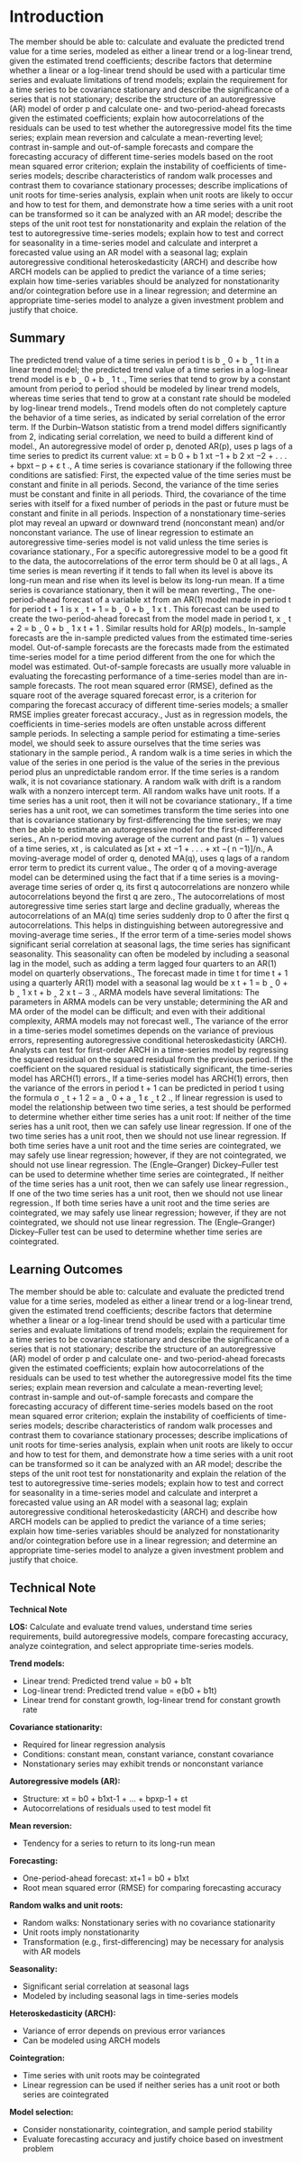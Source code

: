 # Introduction

The member should be able to: calculate and evaluate the predicted trend value for a time series, modeled as either a linear trend or a log-linear trend, given the estimated trend coefficients; describe factors that determine whether a linear or a log-linear trend should be used with a particular time series and evaluate limitations of trend models; explain the requirement for a time series to be covariance stationary and describe the significance of a series that is not stationary; describe the structure of an autoregressive (AR) model of order p and calculate one- and two-period-ahead forecasts given the estimated coefficients; explain how autocorrelations of the residuals can be used to test whether the autoregressive model fits the time series; explain mean reversion and calculate a mean-reverting level; contrast in-sample and out-of-sample forecasts and compare the forecasting accuracy of different time-series models based on the root mean squared error criterion; explain the instability of coefficients of time-series models; describe characteristics of random walk processes and contrast them to covariance stationary processes; describe implications of unit roots for time-series analysis, explain when unit roots are likely to occur and how to test for them, and demonstrate how a time series with a unit root can be transformed so it can be analyzed with an AR model; describe the steps of the unit root test for nonstationarity and explain the relation of the test to autoregressive time-series models; explain how to test and correct for seasonality in a time-series model and calculate and interpret a forecasted value using an AR model with a seasonal lag; explain autoregressive conditional heteroskedasticity (ARCH) and describe how ARCH models can be applied to predict the variance of a time series; explain how time-series variables should be analyzed for nonstationarity and/or cointegration before use in a linear regression; and determine an appropriate time-series model to analyze a given investment problem and justify that choice.

## Summary

The predicted trend value of a time series in period t is b ‸ 0 + b ‸ 1 t in a linear trend model; the predicted trend value of a time series in a log-linear trend model is e b ‸ 0 + b ‸ 1 t ., Time series that tend to grow by a constant amount from period to period should be modeled by linear trend models, whereas time series that tend to grow at a constant rate should be modeled by log-linear trend models., Trend models often do not completely capture the behavior of a time series, as indicated by serial correlation of the error term. If the Durbin–Watson statistic from a trend model differs significantly from 2, indicating serial correlation, we need to build a different kind of model., An autoregressive model of order p, denoted AR(p), uses p lags of a time series to predict its current value: xt = b 0 + b 1 xt −1 + b 2 xt −2 + . . . + bpxt – p + ε t ., A time series is covariance stationary if the following three conditions are satisfied: First, the expected value of the time series must be constant and finite in all periods. Second, the variance of the time series must be constant and finite in all periods. Third, the covariance of the time series with itself for a fixed number of periods in the past or future must be constant and finite in all periods. Inspection of a nonstationary time-series plot may reveal an upward or downward trend (nonconstant mean) and/or nonconstant variance. The use of linear regression to estimate an autoregressive time-series model is not valid unless the time series is covariance stationary., For a specific autoregressive model to be a good fit to the data, the autocorrelations of the error term should be 0 at all lags., A time series is mean reverting if it tends to fall when its level is above its long-run mean and rise when its level is below its long-run mean. If a time series is covariance stationary, then it will be mean reverting., The one-period-ahead forecast of a variable xt from an AR(1) model made in period t for period t + 1 is x ‸ t + 1 = b ‸ 0 + b ‸ 1 x t . This forecast can be used to create the two-period-ahead forecast from the model made in period t, x ‸ t + 2 = b ‸ 0 + b ‸ 1 x t + 1 . Similar results hold for AR(p) models., In-sample forecasts are the in-sample predicted values from the estimated time-series model. Out-of-sample forecasts are the forecasts made from the estimated time-series model for a time period different from the one for which the model was estimated. Out-of-sample forecasts are usually more valuable in evaluating the forecasting performance of a time-series model than are in-sample forecasts. The root mean squared error (RMSE), defined as the square root of the average squared forecast error, is a criterion for comparing the forecast accuracy of different time-series models; a smaller RMSE implies greater forecast accuracy., Just as in regression models, the coefficients in time-series models are often unstable across different sample periods. In selecting a sample period for estimating a time-series model, we should seek to assure ourselves that the time series was stationary in the sample period., A random walk is a time series in which the value of the series in one period is the value of the series in the previous period plus an unpredictable random error. If the time series is a random walk, it is not covariance stationary. A random walk with drift is a random walk with a nonzero intercept term. All random walks have unit roots. If a time series has a unit root, then it will not be covariance stationary., If a time series has a unit root, we can sometimes transform the time series into one that is covariance stationary by first-differencing the time series; we may then be able to estimate an autoregressive model for the first-differenced series., An n-period moving average of the current and past (n − 1) values of a time series, xt , is calculated as [xt + xt −1 + . . . + xt −( n −1)]/n., A moving-average model of order q, denoted MA(q), uses q lags of a random error term to predict its current value., The order q of a moving-average model can be determined using the fact that if a time series is a moving-average time series of order q, its first q autocorrelations are nonzero while autocorrelations beyond the first q are zero., The autocorrelations of most autoregressive time series start large and decline gradually, whereas the autocorrelations of an MA(q) time series suddenly drop to 0 after the first q autocorrelations. This helps in distinguishing between autoregressive and moving-average time series., If the error term of a time-series model shows significant serial correlation at seasonal lags, the time series has significant seasonality. This seasonality can often be modeled by including a seasonal lag in the model, such as adding a term lagged four quarters to an AR(1) model on quarterly observations., The forecast made in time t for time t + 1 using a quarterly AR(1) model with a seasonal lag would be x t + 1 = b ‸ 0 + b ‸ 1 x t + b ‸ 2 x t − 3 ., ARMA models have several limitations: The parameters in ARMA models can be very unstable; determining the AR and MA order of the model can be difficult; and even with their additional complexity, ARMA models may not forecast well., The variance of the error in a time-series model sometimes depends on the variance of previous errors, representing autoregressive conditional heteroskedasticity (ARCH). Analysts can test for first-order ARCH in a time-series model by regressing the squared residual on the squared residual from the previous period. If the coefficient on the squared residual is statistically significant, the time-series model has ARCH(1) errors., If a time-series model has ARCH(1) errors, then the variance of the errors in period t + 1 can be predicted in period t using the formula σ ‸ t + 1 2 = a ‸ 0 + a ‸ 1 ε ‸ t 2 ., If linear regression is used to model the relationship between two time series, a test should be performed to determine whether either time series has a unit root: If neither of the time series has a unit root, then we can safely use linear regression. If one of the two time series has a unit root, then we should not use linear regression. If both time series have a unit root and the time series are cointegrated, we may safely use linear regression; however, if they are not cointegrated, we should not use linear regression. The (Engle–Granger) Dickey–Fuller test can be used to determine whether time series are cointegrated., If neither of the time series has a unit root, then we can safely use linear regression., If one of the two time series has a unit root, then we should not use linear regression., If both time series have a unit root and the time series are cointegrated, we may safely use linear regression; however, if they are not cointegrated, we should not use linear regression. The (Engle–Granger) Dickey–Fuller test can be used to determine whether time series are cointegrated.

## Learning Outcomes

The member should be able to: calculate and evaluate the predicted trend value for a time series, modeled as either a linear trend or a log-linear trend, given the estimated trend coefficients; describe factors that determine whether a linear or a log-linear trend should be used with a particular time series and evaluate limitations of trend models; explain the requirement for a time series to be covariance stationary and describe the significance of a series that is not stationary; describe the structure of an autoregressive (AR) model of order p and calculate one- and two-period-ahead forecasts given the estimated coefficients; explain how autocorrelations of the residuals can be used to test whether the autoregressive model fits the time series; explain mean reversion and calculate a mean-reverting level; contrast in-sample and out-of-sample forecasts and compare the forecasting accuracy of different time-series models based on the root mean squared error criterion; explain the instability of coefficients of time-series models; describe characteristics of random walk processes and contrast them to covariance stationary processes; describe implications of unit roots for time-series analysis, explain when unit roots are likely to occur and how to test for them, and demonstrate how a time series with a unit root can be transformed so it can be analyzed with an AR model; describe the steps of the unit root test for nonstationarity and explain the relation of the test to autoregressive time-series models; explain how to test and correct for seasonality in a time-series model and calculate and interpret a forecasted value using an AR model with a seasonal lag; explain autoregressive conditional heteroskedasticity (ARCH) and describe how ARCH models can be applied to predict the variance of a time series; explain how time-series variables should be analyzed for nonstationarity and/or cointegration before use in a linear regression; and determine an appropriate time-series model to analyze a given investment problem and justify that choice.

## Technical Note

**Technical Note**

**LOS:** Calculate and evaluate trend values, understand time series requirements, build autoregressive models, compare forecasting accuracy, analyze cointegration, and select appropriate time-series models.

**Trend models:**
* Linear trend: Predicted trend value = b0 + b1t
* Log-linear trend: Predicted trend value = e(b0 + b1t)
* Linear trend for constant growth, log-linear trend for constant growth rate

**Covariance stationarity:**
* Required for linear regression analysis
* Conditions: constant mean, constant variance, constant covariance
* Nonstationary series may exhibit trends or nonconstant variance

**Autoregressive models (AR):**
* Structure: xt = b0 + b1xt-1 + ... + bpxp-1 + εt
* Autocorrelations of residuals used to test model fit

**Mean reversion:**
* Tendency for a series to return to its long-run mean

**Forecasting:**
* One-period-ahead forecast: xt+1 = b0 + b1xt
* Root mean squared error (RMSE) for comparing forecasting accuracy

**Random walks and unit roots:**
* Random walks: Nonstationary series with no covariance stationarity
* Unit roots imply nonstationarity
* Transformation (e.g., first-differencing) may be necessary for analysis with AR models

**Seasonality:**
* Significant serial correlation at seasonal lags
* Modeled by including seasonal lags in time-series models

**Heteroskedasticity (ARCH):**
* Variance of error depends on previous error variances
* Can be modeled using ARCH models

**Cointegration:**
* Time series with unit roots may be cointegrated
* Linear regression can be used if neither series has a unit root or both series are cointegrated

**Model selection:**
* Consider nonstationarity, cointegration, and sample period stability
* Evaluate forecasting accuracy and justify choice based on investment problem
